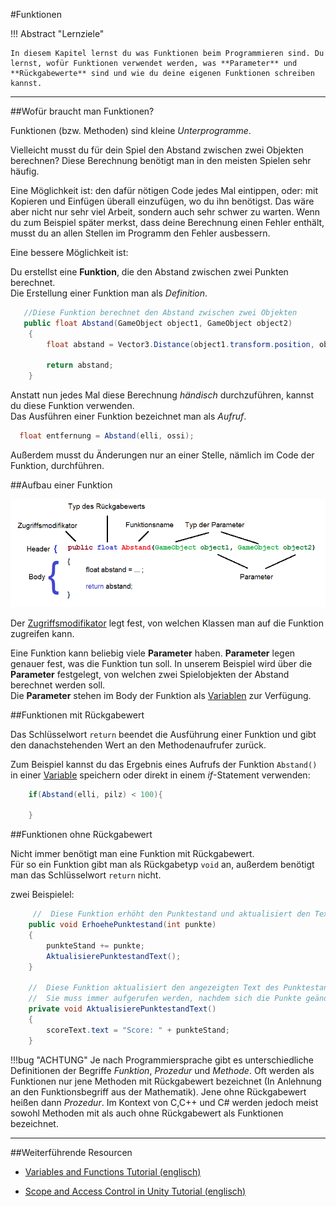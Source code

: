 #Funktionen

!!! Abstract "Lernziele"

    In diesem Kapitel lernst du was Funktionen beim Programmieren sind. Du lernst, wofür Funktionen verwendet werden, was **Parameter** und **Rückgabewerte** sind und wie du deine eigenen Funktionen schreiben kannst.
-----

<!--!!! Abstract "Hinweis"
    In der Objektorientierten Programmierung wird statt Funktion auch oft der Begriff Methode verwendet.-->
<!-- ----- -->

##Wofür braucht man Funktionen?

Funktionen (bzw. Methoden) sind kleine *Unterprogramme*.


Vielleicht musst du für dein Spiel den Abstand zwischen zwei Objekten berechnen? Diese Berechnung benötigt man in den meisten Spielen sehr häufig.

Eine Möglichkeit ist: den dafür nötigen Code jedes Mal eintippen, oder: mit Kopieren und Einfügen überall einzufügen, wo du ihn benötigst.
Das wäre aber nicht nur sehr viel Arbeit, sondern auch sehr schwer zu warten. Wenn du zum Beispiel später merkst, dass deine Berechnung einen Fehler enthält, musst du an allen Stellen im Programm den Fehler ausbessern.

Eine bessere Möglichkeit ist:

Du erstellst eine **Funktion**, die den Abstand zwischen zwei Punkten berechnet.  
Die Erstellung einer Funktion man als *Definition*.

```csharp
   //Diese Funktion berechnet den Abstand zwischen zwei Objekten
   public float Abstand(GameObject object1, GameObject object2)
    {
        float abstand = Vector3.Distance(object1.transform.position, object2.transform.position);

        return abstand;
    }
```

Anstatt nun jedes Mal diese Berechnung *händisch* durchzuführen, kannst du diese Funktion verwenden.  
Das Ausführen einer Funktion bezeichnet man als *Aufruf*.

```csharp
  float entfernung = Abstand(elli, ossi);
```

Außerdem musst du Änderungen nur an einer Stelle, nämlich im Code der Funktion, durchführen.

##Aufbau einer Funktion

![Header](img/funktionsHeader.png)

Der [Zugriffsmodifikator](accessmodifiers.md) legt fest, von welchen Klassen man auf die Funktion zugreifen kann.

Eine Funktion kann beliebig viele **Parameter** haben. **Parameter** legen genauer fest, was die Funktion tun soll. In unserem Beispiel wird über die **Parameter** festgelegt, von welchen zwei Spielobjekten der Abstand berechnet werden soll.  
Die **Parameter** stehen im Body der Funktion als [Variablen](variables.md) zur Verfügung.

##Funktionen mit Rückgabewert

Das Schlüsselwort ```return``` beendet die Ausführung einer Funktion und gibt den danachstehenden Wert an den Methodenaufrufer zurück.

Zum Beispiel kannst du das Ergebnis eines Aufrufs der Funktion ```Abstand()``` in einer [Variable](variables.md) speichern oder direkt in einem *if*-Statement verwenden:

```csharp
	if(Abstand(elli, pilz) < 100){

	}
```


##Funktionen ohne Rückgabewert

Nicht immer benötigt man eine Funktion mit Rückgabewert.  
Für so ein Funktion gibt man als Rückgabetyp ```void``` an, außerdem benötigt man das Schlüsselwort ```return``` nicht.

zwei Beispielel:
```csharp
	 //  Diese Funktion erhöht den Punktestand und aktualisiert den Text des Punktestands.
    public void ErhoehePunktestand(int punkte)
    {
        punkteStand += punkte;
        AktualisierePunktestandText();
    }
	
	//  Diese Funktion aktualisiert den angezeigten Text des Punktestands. 
    //  Sie muss immer aufgerufen werden, nachdem sich die Punkte geändert haben.
    private void AktualisierePunktestandText()
    {
        scoreText.text = "Score: " + punkteStand;
    }

```


!!!bug "ACHTUNG"
    Je nach Programmiersprache gibt es unterschiedliche Definitionen der Begriffe *Funktion*, *Prozedur* und *Methode*.
    Oft werden als Funktionen nur jene Methoden mit Rückgabewert bezeichnet (In Anlehnung an den Funktionsbegriff aus der Mathematik). Jene ohne Rückgabewert heißen dann *Prozedur*.
    Im Kontext von C,C++ und C# werden jedoch meist sowohl Methoden mit als auch ohne Rückgabewert als Funktionen bezeichnet.

-----

##Weiterführende Resourcen

* [Variables and Functions Tutorial (englisch)](https://unity3d.com/learn/tutorials/topics/scripting/variables-and-functions)

* [Scope and Access Control in Unity Tutorial  (englisch)](https://unity3d.com/learn/tutorials/topics/scripting/scope-and-access-modifiers)
